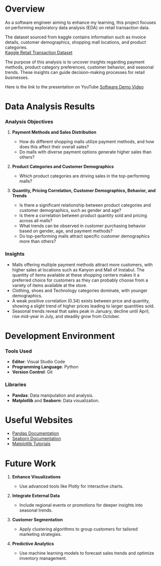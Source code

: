 # Overview  

As a software engineer aiming to enhance my learning, this project focuses on performing exploratory data analysis (EDA) on retail transaction data. 

The dataset sourced from kaggle contains information such as invoice details, customer demographics, shopping mall locations, and product categories.  
[Kaggle Retail Transaction Dataset](https://www.kaggle.com/datasets/mehmettahiraslan/customer-shopping-dataset)

The purpose of this analysis is to uncover insights regarding payment methods, product category preferences, customer behavior, and seasonal trends. These insights can guide decision-making processes for retail businesses.  

Here is the link to the presentation on YouTube
[Software Demo Video](http://youtube.link.goes.here)


# Data Analysis Results  

### Analysis Objectives  
1. **Payment Methods and Sales Distribution**  
   - How do different shopping malls utilize payment methods, and how does this affect their overall sales?  
   - Do malls with diverse payment options generate higher sales than others?  

2. **Product Categories and Customer Demographics**  
   - Which product categories are driving sales in the top-performing malls?  

3. **Quantity, Pricing Correlation, Customer Demographics, Behavior, and Trends**  
   - Is there a significant relationship between product categories and customer demographics, such as gender and age?  
   - Is there a correlation between product quantity sold and pricing across all malls?  
   - What trends can be observed in customer purchasing behavior based on gender, age, and payment methods?  
   - Do top-performing malls attract specific customer demographics more than others?  

### Insights  
- Malls offering multiple payment methods attract more customers, with higher sales at locations such as Kanyon and Mall of Instabul. The quantity of items available at these shopping centers makes it a preferred choice for customers as they can probably choose from a variety of items available at the store. 
- Clothing, shoes and Technology categories dominate, with younger demographics.  
- A weak positive correlation (0.34) exists between price and quantity, showing a slight trend of higher prices leading to larger quantities sold.  
- Seasonal trends reveal that sales peak in January, decline until April, rise mid-year in July, and steadily grow from October.  


# Development Environment  

### Tools Used  
- **Editor**: Visual Studio Code  
- **Programming Language**: Python  
- **Version Control**: Git  

### Libraries  
- **Pandas**: Data manipulation and analysis.  
- **Matplotlib** and **Seaborn**: Data visualization.  


# Useful Websites  
* [Pandas Documentation](https://pandas.pydata.org/docs/)  
* [Seaborn Documentation](https://seaborn.pydata.org/)  
* [Matplotlib Tutorials](https://matplotlib.org/stable/tutorials/index.html)  


# Future Work  

1. **Enhance Visualizations**  
   - Use advanced tools like Plotly for interactive charts.  

2. **Integrate External Data**  
   - Include regional events or promotions for deeper insights into seasonal trends.  

3. **Customer Segmentation**  
   - Apply clustering algorithms to group customers for tailored marketing strategies.  

4. **Predictive Analytics**  
   - Use machine learning models to forecast sales trends and optimize inventory management.  

